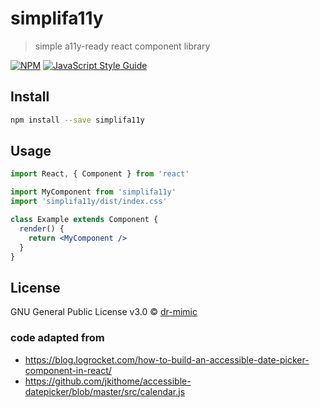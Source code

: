 # simplifa11y

> simple a11y-ready react component library

[![NPM](https://img.shields.io/npm/v/simplifa11y.svg)](https://www.npmjs.com/package/simplifa11y) [![JavaScript Style Guide](https://img.shields.io/badge/code_style-standard-brightgreen.svg)](https://standardjs.com)

## Install

```bash
npm install --save simplifa11y
```

## Usage

```jsx
import React, { Component } from 'react'

import MyComponent from 'simplifa11y'
import 'simplifa11y/dist/index.css'

class Example extends Component {
  render() {
    return <MyComponent />
  }
}
```

## License

GNU General Public License v3.0 © [dr-mimic](https://github.com/dr-mimic)

### code adapted from
- https://blog.logrocket.com/how-to-build-an-accessible-date-picker-component-in-react/
- https://github.com/jkithome/accessible-datepicker/blob/master/src/calendar.js